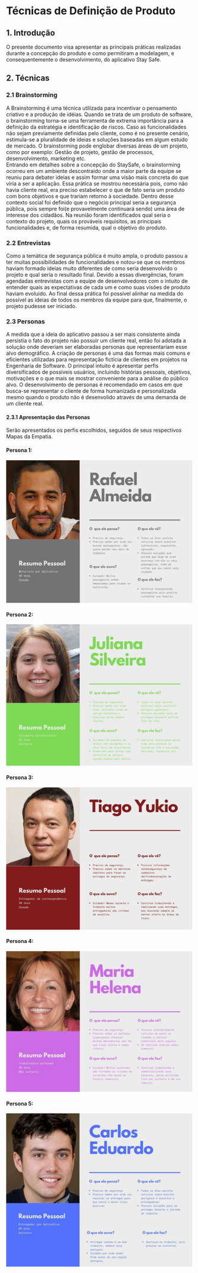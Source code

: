 # Técnicas de Definição de Produto

## 1. Introdução
O presente documento visa apresentar as principais práticas realizadas durante a concepção do produto e como permitiram a modelagem, e consequentemente o desenvolvimento, do aplicativo Stay Safe.    

## 2. Técnicas
### 2.1 Brainstorming
A Brainstorming é uma técnica utilizada para incentivar o pensamento criativo e a produção de idéias. Quando se trata de um produto de software, o brainstorming torna-se uma ferramenta de extrema importância para a definição da estratégia e identificação de riscos. Caso as funcionalidades não sejam previamente definidas pelo cliente, como é no presente cenário, estimula-se a pluralidade de ideias e soluções baseadas em algum estudo de mercado. O brainstorming pode englobar diversas áreas de um projeto, como por exemplo: Gestão de projeto, gestão de processos, desenvolvimento, marketing etc.   
Entrando em detalhes sobre a concepção do StaySafe, o brainstorming ocorreu em um ambiente descontraído onde a maior parte da equipe se reuniu para debater ideias e assim formar uma visão mais concreta do que viria a ser a aplicação. Essa prática se mostrou necessária pois, como não havia cliente real, era preciso estabelecer o que de fato seria um produto com bons objetivos e que trariam retorno à sociedade. Dentro desse contexto social foi definido que o negócio principal seria a segurança pública, pois sempre foi(e provavelmente continuará sendo) uma área de interesse dos cidadãos. Na reunião foram identificados qual seria o contexto do projeto, quais os prováveis requisitos, as principais funcionalidades e, de forma resumida, qual o objetivo do produto.

### 2.2 Entrevistas
Como a temática de segurança pública é muito ampla, o produto passou a ter muitas possibilidades de funcionalidades e notou-se que os membros haviam formado ideias muito diferentes de como seria desenvolvido o projeto e qual seria o resultado final. Devido a essas divergências, foram agendadas entrevistas com a equipe de desenvolvedores com o intuito de entender quais as expectativas de cada um e como suas visões de produto haviam evoluido. Ao final dessa prática foi possível alinhar na medida do possível as ideias de todos os membros da equipe para que, finalmente, o projeto pudesse ser iniciado.

### 2.3 Personas   
A medida que a ideia do aplicativo passou a ser mais consistente ainda persistia o fato do projeto não possuir um cliente real, então foi adotada a solução onde deveriam ser elaboradas personas que representariam esse alvo demográfico. A criação de personas é uma das formas mais comuns e eficientes utilizadas para representação fictícia de clientes em projetos na Engenharia de Software. O principal intuito é apresentar perfis diversificados de possíveis usuários, incluindo histórias pessoais, objetivos, motivações e o que mais se mostrar conveniente para a análise do público alvo. O desenvolvimento de personas é recomendado em casos em que busca-se representar o cliente de forma humanizada e personalizada mesmo quando o produto não é desenvolido através de uma demanda de um cliente real.  

#### 2.3.1 Apresentação das Personas
Serão apresentados os perfis escolhidos, seguidos de seus respectivos Mapas da Empatia.

#### Persona 1:   

![Mapa da Empatia](../images/personas/uber.jpg)

#### Persona 2:       

![Mapa da Empatia](../images/personas/universitaria.jpg)

#### Persona 3:   

![Mapa da Empatia](../images/personas/entregador_correspondencia.jpg)

#### Persona 4:    

![Mapa da Empatia](../images/personas/autonoma.jpg)

#### Persona 5:   

![Mapa da Empatia](../images/personas/entregador_app.jpg)




